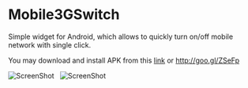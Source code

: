 Mobile3GSwitch
=========

Simple widget for Android, which allows to quickly turn on/off mobile network with single click.

You may download and install APK from this [link](http://goo.gl/ZSeFp) or http://goo.gl/ZSeFp

![ScreenShot](http://i.imgur.com/RuUQFJW.png) &nbsp; ![ScreenShot](http://i.imgur.com/W6jyF4G.png)
